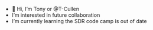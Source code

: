 - 👋 Hi, I’m Tony or @T-Cullen 
- I’m interested in future collaboration
- I’m currently learning the SDR code camp is out of date



<!---
T-Cullen/T-Cullen is a ✨ special ✨ repository because its `README.md` (this file) appears on your GitHub profile.
You can click the Preview link to take a look at your changes.
--->
